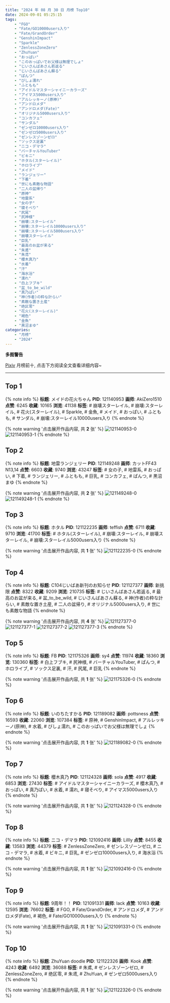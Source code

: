 ```yaml
---
title: "2024 年 08 月 30 日 月榜 Top10"
date: 2024-09-01 05:25:15
tags:
    - "FGO"
    - "Fate/GO10000users入り"
    - "Fate/GrandOrder"
    - "GenshinImpact"
    - "Sparkle"
    - "ZenlessZoneZero"
    - "ZhuYuan"
    - "おっぱい"
    - "このおっぱいでお父様は無理でしょ"
    - "じいさんばあさん若返る"
    - "じいさんばあさん蘇る"
    - "ぱんつ"
    - "びしょ濡れ"
    - "ふともも"
    - "アイドルマスターシャイニーカラーズ"
    - "アイマス5000users入り"
    - "アルレッキーノ(原神)"
    - "アンドロメダ"
    - "アンドロメダ(Fate)"
    - "オリジナル5000users入り"
    - "コンカフェ"
    - "サンダル"
    - "ゼンゼロ10000users入り"
    - "ゼンゼロ5000users入り"
    - "ゼンレスゾーンゼロ"
    - "ソックス足裏"
    - "ニコ・デマラ"
    - "バーチャルYouTuber"
    - "ビキニ"
    - "ホタル(スターレイル)"
    - "ホロライブ"
    - "メイド"
    - "ランジェリー"
    - "下着"
    - "世にも素敵な物語"
    - "二人の盆帰り"
    - "原神"
    - "地雷系"
    - "女の子"
    - "寝そべり"
    - "尻尾"
    - "尻神様"
    - "崩壊:スターレイル"
    - "崩壊:スターレイル10000users入り"
    - "崩壊:スターレイル5000users入り"
    - "崩壊スターレイル"
    - "巨乳"
    - "最高のお盆が来る"
    - "朱鳶"
    - "朱鸢"
    - "櫻木真乃"
    - "水着"
    - "汗"
    - "海水浴"
    - "濡れ"
    - "白上フブキ"
    - "盆_to_be_wild"
    - "真乃ぱい"
    - "神(作者)の粋な計らい"
    - "素敵な置き土産"
    - "绝区零"
    - "花火(スターレイル)"
    - "褐色"
    - "金魚"
    - "黒沼まゆ"
categories:
    - "月榜"
    - "2024"
---
```


<i class="fa fa-triangle-exclamation"></i>**多图警告**<i class="fa fa-triangle-exclamation"></i>

[Pixiv](https://www.pixiv.net/) 月榜前十, 点击下方阅读全文查看详细内容~

<!-- more -->

---

## Top 1

{% note info %}
**标题**: メイドの花火ちゃん
**PID**: 121140953 **画师**: AkiZero1510
**点赞**: 6245 **收藏**: 10165 **浏览**: 41138
**标签**: # 崩壊スターレイル, # 崩壊:スターレイル, # 花火(スターレイル), # Sparkle, # 金魚, # メイド, # おっぱい, # ふともも, # サンダル, # 崩壊:スターレイル10000users入り
{% endnote %}

{% note warning '点击展开作品内容, 共 **2** 张' %}
![121140953-0](https://i.pixiv.re/img-original/img/2024/08/03/16/30/03/121140953_p0.jpg)
![121140953-1](https://i.pixiv.re/img-original/img/2024/08/03/16/30/03/121140953_p1.jpg)
{% endnote %}

## Top 2

{% note info %}
**标题**: 地雷ランジェリー
**PID**: 121149248 **画师**: カットFF43　N13,14
**点赞**: 6603 **收藏**: 9740 **浏览**: 43247
**标签**: # 女の子, # 地雷系, # おっぱい, # 下着, # ランジェリー, # ふともも, # 巨乳, # コンカフェ, # ぱんつ, # 黒沼まゆ
{% endnote %}

{% note warning '点击展开作品内容, 共 **2** 张' %}
![121149248-0](https://i.pixiv.re/img-original/img/2024/08/03/21/20/57/121149248_p0.png)
![121149248-1](https://i.pixiv.re/img-original/img/2024/08/03/21/20/57/121149248_p1.png)
{% endnote %}

## Top 3

{% note info %}
**标题**: ホタル
**PID**: 121122235 **画师**: teffish
**点赞**: 6711 **收藏**: 9710 **浏览**: 41700
**标签**: # ホタル(スターレイル), # 崩壊:スターレイル, # 崩壊スターレイル, # 崩壊:スターレイル5000users入り
{% endnote %}

{% note warning '点击展开作品内容, 共 **1** 张' %}
![121122235-0](https://i.pixiv.re/img-original/img/2024/08/03/00/00/15/121122235_p0.jpg)
{% endnote %}

## Top 4

{% note info %}
**标题**: C104じいばあ新刊のお知らせ
**PID**: 121127377 **画师**: 新挑限
**点赞**: 8322 **收藏**: 9209 **浏览**: 210735
**标签**: # じいさんばあさん若返る, # 最高のお盆が来る, # 盆_to_be_wild, # じいさんばあさん蘇る, # 神(作者)の粋な計らい, # 素敵な置き土産, # 二人の盆帰り, # オリジナル5000users入り, # 世にも素敵な物語
{% endnote %}

{% note warning '点击展开作品内容, 共 **4** 张' %}
![121127377-0](https://i.pixiv.re/img-original/img/2024/08/03/03/14/07/121127377_p0.jpg)
![121127377-1](https://i.pixiv.re/img-original/img/2024/08/03/03/14/07/121127377_p1.jpg)
![121127377-2](https://i.pixiv.re/img-original/img/2024/08/03/03/14/07/121127377_p2.jpg)
![121127377-3](https://i.pixiv.re/img-original/img/2024/08/03/03/14/07/121127377_p3.jpg)
{% endnote %}

## Top 5

{% note info %}
**标题**: FB
**PID**: 121175326 **画师**: sy4
**点赞**: 11974 **收藏**: 18360 **浏览**: 130360
**标签**: # 白上フブキ, # 尻神様, # バーチャルYouTuber, # ぱんつ, # ホロライブ, # ソックス足裏, # 汗, # 尻尾, # 巨乳
{% endnote %}

{% note warning '点击展开作品内容, 共 **1** 张' %}
![121175326-0](https://i.pixiv.re/img-original/img/2024/08/04/17/25/21/121175326_p0.png)
{% endnote %}

## Top 6

{% note info %}
**标题**: いのちたすかる
**PID**: 121189082 **画师**: pottsness
**点赞**: 16593 **收藏**: 22060 **浏览**: 107384
**标签**: # 原神, # GenshinImpact, # アルレッキーノ(原神), # 水着, # びしょ濡れ, # このおっぱいでお父様は無理でしょ
{% endnote %}

{% note warning '点击展开作品内容, 共 **1** 张' %}
![121189082-0](https://i.pixiv.re/img-original/img/2024/08/05/00/00/44/121189082_p0.jpg)
{% endnote %}

## Top 7

{% note info %}
**标题**: 櫻木真乃
**PID**: 121124328 **画师**: sola
**点赞**: 4917 **收藏**: 6853 **浏览**: 27430
**标签**: # アイドルマスターシャイニーカラーズ, # 櫻木真乃, # おっぱい, # 真乃ぱい, # 水着, # 濡れ, # 寝そべり, # アイマス5000users入り
{% endnote %}

{% note warning '点击展开作品内容, 共 **1** 张' %}
![121124328-0](https://i.pixiv.re/img-original/img/2024/08/03/00/48/21/121124328_p0.jpg)
{% endnote %}

## Top 8

{% note info %}
**标题**: ニコ・デマラ
**PID**: 121092416 **画师**: Lillly
**点赞**: 8455 **收藏**: 13583 **浏览**: 44379
**标签**: # ZenlessZoneZero, # ゼンレスゾーンゼロ, # ニコ・デマラ, # 水着, # ビキニ, # 巨乳, # ゼンゼロ10000users入り, # 海水浴
{% endnote %}

{% note warning '点击展开作品内容, 共 **1** 张' %}
![121092416-0](https://i.pixiv.re/img-original/img/2024/08/02/00/20/05/121092416_p0.jpg)
{% endnote %}

## Top 9

{% note info %}
**标题**: 9周年！！
**PID**: 121091331 **画师**: lack
**点赞**: 10163 **收藏**: 12595 **浏览**: 76602
**标签**: # FGO, # Fate/GrandOrder, # アンドロメダ, # アンドロメダ(Fate), # 褐色, # Fate/GO10000users入り
{% endnote %}

{% note warning '点击展开作品内容, 共 **1** 张' %}
![121091331-0](https://i.pixiv.re/img-original/img/2024/08/02/00/00/22/121091331_p0.jpg)
{% endnote %}

## Top 10

{% note info %}
**标题**: ZhuYuan doodle
**PID**: 121122326 **画师**: Kook
**点赞**: 4243 **收藏**: 6492 **浏览**: 36088
**标签**: # 朱鳶, # ゼンレスゾーンゼロ, # ZenlessZoneZero, # 绝区零, # 朱鸢, # ZhuYuan, # ゼンゼロ5000users入り
{% endnote %}

{% note warning '点击展开作品内容, 共 **1** 张' %}
![121122326-0](https://i.pixiv.re/img-original/img/2024/08/03/00/00/32/121122326_p0.png)
{% endnote %}
